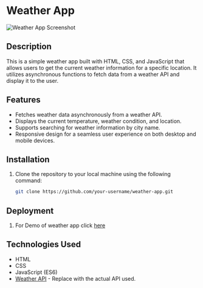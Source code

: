 # Weather App

![Weather App Screenshot](https://github.com/gagandeepsingh101/weather-app/assets/145465280/4e766ce6-cb11-4e9d-8532-ad8b64379ea2)


## Description

This is a simple weather app built with HTML, CSS, and JavaScript that allows users to get the current weather information for a specific location. It utilizes asynchronous functions to fetch data from a weather API and display it to the user.

## Features

- Fetches weather data asynchronously from a weather API.
- Displays the current temperature, weather condition, and location.
- Supports searching for weather information by city name.
- Responsive design for a seamless user experience on both desktop and mobile devices.

## Installation

1. Clone the repository to your local machine using the following command:

   ```bash
   git clone https://github.com/your-username/weather-app.git

## Deployment
1. For Demo of weather app click [here](https://weather-app-f0481f.netlify.app/)
## Technologies Used
- HTML
- CSS
- JavaScript (ES6)
- [Weather API](https://www.weatherapi.com/) - Replace with the actual API used.
